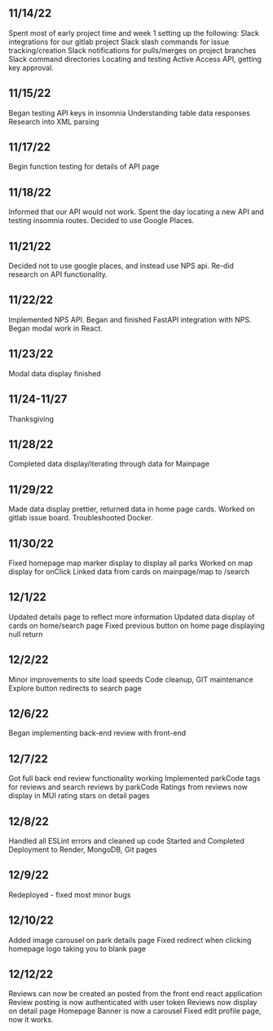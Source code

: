 ## 11/14/22

Spent most of early project time and week 1 setting up the following:
Slack integrations for our gitlab project
Slack slash commands for issue tracking/creation
Slack notifications for pulls/merges on project branches
Slack command directories
Locating and testing Active Access API, getting key approval. 

## 11/15/22

Began testing API keys in insomnia
Understanding table data responses
Research into XML parsing

## 11/17/22

Begin function testing for details of API page

## 11/18/22

Informed that our API would not work. Spent the day locating a new API and testing insomnia routes. Decided to use Google Places.

## 11/21/22

Decided not to use google places, and instead use NPS api. Re-did research on API functionality.

## 11/22/22

Implemented NPS API. Began and finished FastAPI integration with NPS. Began modal work in React.

## 11/23/22

Modal data display finished

## 11/24-11/27

Thanksgiving

## 11/28/22

Completed data display/iterating through data for Mainpage

## 11/29/22

Made data display prettier, returned data in home page cards. 
Worked on gitlab issue board. 
Troubleshooted Docker.

## 11/30/22

Fixed homepage map marker display to display all parks
Worked on map display for onClick
Linked data from cards on mainpage/map to /search

## 12/1/22

Updated details page to reflect more information
Updated data display of cards on home/search page
Fixed previous button on home page displaying null return

## 12/2/22

Minor improvements to site load speeds
Code cleanup, GIT maintenance
Explore button redirects to search page

## 12/6/22

Began implementing back-end review with front-end

## 12/7/22 

Got full back end review functionality working
Implemented parkCode tags for reviews and search reviews by parkCode
Ratings from reviews now display in MUI rating stars on detail pages

## 12/8/22

Handled all ESLint errors and cleaned up code
Started and Completed Deployment to Render, MongoDB, Git pages

## 12/9/22

Redeployed - fixed most minor bugs

## 12/10/22

Added image carousel on park details page
Fixed redirect when clicking homepage logo taking you to blank page

## 12/12/22

Reviews can now be created an posted from the front end react application
Review posting is now authenticated with user token
Reviews now display on detail page
Homepage Banner is now a carousel
Fixed edit profile page, now it works. 